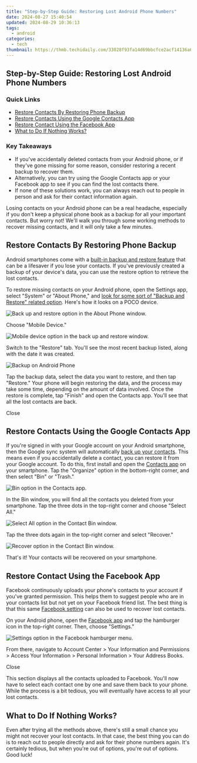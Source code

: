 ```yaml
---
title: "Step-by-Step Guide: Restoring Lost Android Phone Numbers"
date: 2024-08-27 15:40:54
updated: 2024-08-29 10:36:13
tags:
  - android
categories:
  - tech
thumbnail: https://thmb.techidaily.com/33028f93fa14d69bbcfce2acf14136a66954cb281abb62aff639869e465c0177.jpg
---
```


## Step-by-Step Guide: Restoring Lost Android Phone Numbers

### Quick Links

* [Restore Contacts By Restoring Phone Backup](https://techno-recovery.techidaily.com/understanding-why-car-batteries-may-need-constant-replacement-a-comprehensive-guide/)
* [Restore Contacts Using the Google Contacts App](https://techtrends.techidaily.com/unlocking-your-device-removing-a-pin-from-windows-11-without-hitches/)
* [Restore Contact Using the Facebook App](https://fox-info.techidaily.com/2024-approved-best-script-innovation-place/)
* [What to Do If Nothing Works?](https://extra-information.techidaily.com/essential-tips-for-efficiently-utilizing-background-eraser-tool-in-ps/)

### Key Takeaways

* If you've accidentally deleted contacts from your Android phone, or if they've gone missing for some reason, consider restoring a recent backup to recover them.
* Alternatively, you can try using the Google Contacts app or your Facebook app to see if you can find the lost contacts there.
* If none of these solutions work, you can always reach out to people in person and ask for their contact information again.

 Losing contacts on your Android phone can be a real headache, especially if you don't keep a physical phone book as a backup for all your important contacts. But worry not! We'll walk you through some working methods to recover missing contacts, and it will only take a few minutes.

##  Restore Contacts By Restoring Phone Backup

 Android smartphones come with a [built-in backup and restore feature](https://youtube-help.techidaily.com/in-2024-master-your-stream-utilizing-youtubes-av1-technology/) that can be a lifesaver if you lose your contacts. If you've previously created a backup of your device's data, you can use the restore option to retrieve the lost contacts.

 To restore missing contacts on your Android phone, open the Settings app, select "System" or "About Phone," and [look for some sort of "Backup and Restore" related option](https://desktop-recording.techidaily.com/in-2024-simplify-virtual-collaboration-a-zoom-setup-overview/). Here's how it looks on a POCO device.

![Back up and restore option in the About Phone window.](https://static1.howtogeekimages.com/wordpress/wp-content/uploads/2024/05/back-up-and-restore-option-in-the-about-phone-window-1.jpg) 

 Choose "Mobile Device."

![Mobile device option in the back up and restore window.](https://static1.howtogeekimages.com/wordpress/wp-content/uploads/2024/05/mobile-device-option-in-the-back-up-and-restore-window-1.jpg) 

 Switch to the "Restore" tab. You'll see the most recent backup listed, along with the date it was created.

![Backup on Android Phone](https://static1.howtogeekimages.com/wordpress/wp-content/uploads/2024/05/backup-on-android-phone-1.jpg) 

 Tap the backup data, select the data you want to restore, and then tap "Restore." Your phone will begin restoring the data, and the process may take some time, depending on the amount of data involved. Once the restore is complete, tap "Finish" and open the Contacts app. You’ll see that all the lost contacts are back.

Close 

##  Restore Contacts Using the Google Contacts App

 If you're signed in with your Google account on your Android smartphone, then the Google sync system will automatically [back up your contacts](https://youtube-blog.techidaily.com/vering-the-ins-and-outs-of-youtube-shorts-capital-for-2024/). This means even if you accidentally delete a contact, you can restore it from your Google account. To do this, first install and open the [Contacts app](https://www.anrdoezrs.net/links/3607085/type/dlg/sid/UUhtgUeUpU2003269/https://play.google.com/store/apps/details?id=com.google.android.contacts&hl=en%5FIN&gl=US) on your smartphone. Tap the "Organize" option in the bottom-right corner, and then select "Bin" or "Trash."

![Bin option in the Contacts app.](https://static1.howtogeekimages.com/wordpress/wp-content/uploads/2024/05/bin-option-in-the-contacts-app.jpg) 

 In the Bin window, you will find all the contacts you deleted from your smartphone. Tap the three dots in the top-right corner and choose "Select All."

![Select All option in the Contact Bin window.](https://static1.howtogeekimages.com/wordpress/wp-content/uploads/2024/05/select-all-option-in-the-contact-bin-window.jpg) 

 Tap the three dots again in the top-right corner and select "Recover."

![Recover option in the Contact Bin window.](https://static1.howtogeekimages.com/wordpress/wp-content/uploads/2024/05/recover-option-in-the-contact-bin-window.jpg) 

 That's it! Your contacts will be recovered on your smartphone.

##  Restore Contact Using the Facebook App

 Facebook continuously uploads your phone's contacts to your account if you've granted permission. This helps them to suggest people who are in your contacts list but not yet on your Facebook friend list. The best thing is that this same [Facebook setting](https://fox-http.techidaily.com/initial-trial-ideal-accessories-to-boost-your-gopro-footage-for-2024/) can also be used to recover lost contacts.

 On your Android phone, open the [Facebook app](https://www.anrdoezrs.net/links/3607085/type/dlg/sid/UUhtgUeUpU2003269/https://play.google.com/store/apps/details?id=com.facebook.katana&hl=en%5FUS&gl=US) and tap the hamburger icon in the top-right corner. Then, choose "Settings."

![Settings option in the Facebook hamburger menu.](https://static1.howtogeekimages.com/wordpress/wp-content/uploads/2024/05/settings-option-in-the-facebook-hamburger-menu.jpg) 

 From there, navigate to Account Center > Your Information and Permissions > Access Your Information > Personal Information > Your Address Books.

Close 

 This section displays all the contacts uploaded to Facebook. You'll now have to select each contact one by one and save them back to your phone. While the process is a bit tedious, you will eventually have access to all your lost contacts.

##  What to Do If Nothing Works?

 Even after trying all the methods above, there's still a small chance you might not recover your lost contacts. In that case, the best thing you can do is to reach out to people directly and ask for their phone numbers again. It's certainly tedious, but when you're out of options, you're out of options. Good luck!

<ins class="adsbygoogle"
     style="display:block"
     data-ad-format="autorelaxed"
     data-ad-client="ca-pub-7571918770474297"
     data-ad-slot="1223367746"></ins>



<ins class="adsbygoogle"
     style="display:block"
     data-ad-client="ca-pub-7571918770474297"
     data-ad-slot="8358498916"
     data-ad-format="auto"
     data-full-width-responsive="true"></ins>
